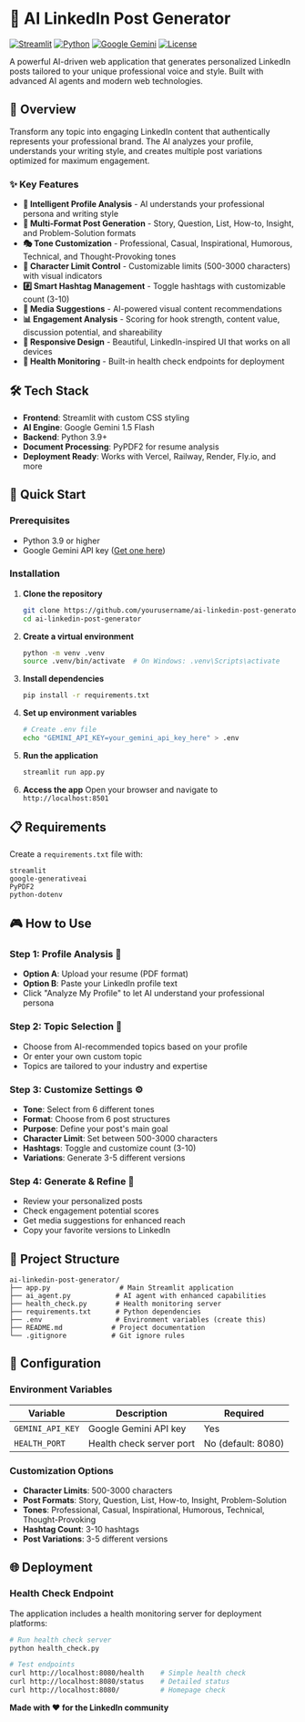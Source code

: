 # 🚀 AI LinkedIn Post Generator

[![Streamlit](https://img.shields.io/badge/Streamlit-1.29.0-FF4B4B.svg)](https://streamlit.io)
[![Python](https://img.shields.io/badge/Python-3.9+-3776AB.svg)](https://www.python.org)
[![Google Gemini](https://img.shields.io/badge/Google-Gemini%20AI-4285F4.svg)](https://ai.google.dev)
[![License](https://img.shields.io/badge/License-MIT-green.svg)](LICENSE)

A powerful AI-driven web application that generates personalized LinkedIn posts tailored to your unique professional voice and style. Built with advanced AI agents and modern web technologies.

## 🎯 Overview

Transform any topic into engaging LinkedIn content that authentically represents your professional brand. The AI analyzes your profile, understands your writing style, and creates multiple post variations optimized for maximum engagement.

### ✨ Key Features

- **🧠 Intelligent Profile Analysis** - AI understands your professional persona and writing style
- **📝 Multi-Format Post Generation** - Story, Question, List, How-to, Insight, and Problem-Solution formats
- **🎭 Tone Customization** - Professional, Casual, Inspirational, Humorous, Technical, and Thought-Provoking tones
- **📏 Character Limit Control** - Customizable limits (500-3000 characters) with visual indicators
- **#️⃣ Smart Hashtag Management** - Toggle hashtags with customizable count (3-10)
- **🎨 Media Suggestions** - AI-powered visual content recommendations
- **📊 Engagement Analysis** - Scoring for hook strength, content value, discussion potential, and shareability
- **📱 Responsive Design** - Beautiful, LinkedIn-inspired UI that works on all devices
- **🏥 Health Monitoring** - Built-in health check endpoints for deployment

## 🛠️ Tech Stack

- **Frontend**: Streamlit with custom CSS styling
- **AI Engine**: Google Gemini 1.5 Flash
- **Backend**: Python 3.9+
- **Document Processing**: PyPDF2 for resume analysis
- **Deployment Ready**: Works with Vercel, Railway, Render, Fly.io, and more

## 🚀 Quick Start

### Prerequisites

- Python 3.9 or higher
- Google Gemini API key ([Get one here](https://makersuite.google.com/app/apikey))

### Installation

1. **Clone the repository**
   ```bash
   git clone https://github.com/yourusername/ai-linkedin-post-generator.git
   cd ai-linkedin-post-generator
   ```

2. **Create a virtual environment**
   ```bash
   python -m venv .venv
   source .venv/bin/activate  # On Windows: .venv\Scripts\activate
   ```

3. **Install dependencies**
   ```bash
   pip install -r requirements.txt
   ```

4. **Set up environment variables**
   ```bash
   # Create .env file
   echo "GEMINI_API_KEY=your_gemini_api_key_here" > .env
   ```

5. **Run the application**
   ```bash
   streamlit run app.py
   ```

6. **Access the app**
   Open your browser and navigate to `http://localhost:8501`

## 📋 Requirements

Create a `requirements.txt` file with:

```
streamlit
google-generativeai
PyPDF2
python-dotenv
```

## 🎮 How to Use

### Step 1: Profile Analysis 📝
- **Option A**: Upload your resume (PDF format)
- **Option B**: Paste your LinkedIn profile text
- Click "Analyze My Profile" to let AI understand your professional persona

### Step 2: Topic Selection 🎯
- Choose from AI-recommended topics based on your profile
- Or enter your own custom topic
- Topics are tailored to your industry and expertise

### Step 3: Customize Settings ⚙️
- **Tone**: Select from 6 different tones
- **Format**: Choose from 6 post structures
- **Purpose**: Define your post's main goal
- **Character Limit**: Set between 500-3000 characters
- **Hashtags**: Toggle and customize count (3-10)
- **Variations**: Generate 3-5 different versions

### Step 4: Generate & Refine 🎉
- Review your personalized posts
- Check engagement potential scores
- Get media suggestions for enhanced reach
- Copy your favorite versions to LinkedIn

## 📁 Project Structure

```
ai-linkedin-post-generator/
├── app.py                 # Main Streamlit application
├── ai_agent.py           # AI agent with enhanced capabilities
├── health_check.py       # Health monitoring server
├── requirements.txt      # Python dependencies
├── .env                  # Environment variables (create this)
├── README.md            # Project documentation
└── .gitignore           # Git ignore rules
```

## 🔧 Configuration

### Environment Variables

| Variable | Description | Required |
|----------|-------------|----------|
| `GEMINI_API_KEY` | Google Gemini API key | Yes |
| `HEALTH_PORT` | Health check server port | No (default: 8080) |

### Customization Options

- **Character Limits**: 500-3000 characters
- **Post Formats**: Story, Question, List, How-to, Insight, Problem-Solution
- **Tones**: Professional, Casual, Inspirational, Humorous, Technical, Thought-Provoking
- **Hashtag Count**: 3-10 hashtags
- **Post Variations**: 3-5 different versions

## 🌐 Deployment

### Health Check Endpoint

The application includes a health monitoring server for deployment platforms:

```bash
# Run health check server
python health_check.py

# Test endpoints
curl http://localhost:8080/health    # Simple health check
curl http://localhost:8080/status    # Detailed status
curl http://localhost:8080/          # Homepage check
```

**Made with ❤️ for the LinkedIn community**